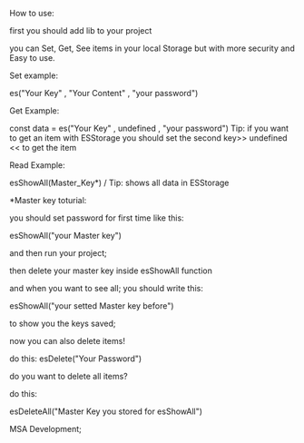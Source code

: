 How to use:


first you should add lib to your project


you can Set, Get, See items in your local Storage but with more security and Easy to use.


Set example:


es("Your Key" , "Your Content" , "your password")



Get Example:


const data = es("Your Key" , undefined , "your password") Tip: if you want to get an item with ESStorage you should set the second key>> undefined << to get the item


Read Example:


esShowAll(Master_Key*) / Tip: shows all data in ESStorage


*Master key toturial:


you should set password for first time like this:


esShowAll("your Master key")


and then run your project;


then delete your master key inside esShowAll function


and when you want to see all; you should write this:


esShowAll("your setted Master key before")


to show you the keys saved; 

now you can also delete items!

do this: esDelete("Your Password")

do you want to delete all items?

do this:

esDeleteAll("Master Key you stored for esShowAll")


MSA Development;
